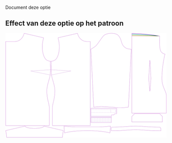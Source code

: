 ---
---

<Fixme>

Document deze optie

</Fixme>

## Effect van deze optie op het patroon
![Deze afbeelding toont het effect van deze optie door meerdere varianten die een andere waarde hebben voor deze optie te vervangen](simone_roundback_sample.svg "Effect van deze optie op het patroon")
